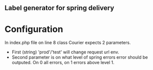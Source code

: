 ## Label generator for spring delivery

# Configuration
In index.php file on line 8 class Courier expects 2 parameters. 
- First (string) 'prod'/'test' will change request url env.
- Second parameter is on what level of spring errors error should be outputed. On 0 all errors, on 1 errors above level 1.

